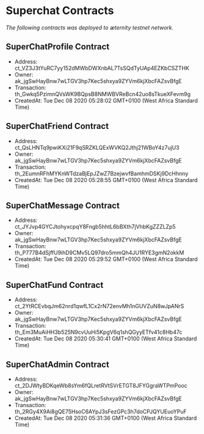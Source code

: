 # Superchat Contracts

_The following contracts was deployed to æternity testnet network._

## SuperChatProfile Contract
- Address: ct_VZ3J3tYuRC7yy152dMWbDWXnbAL7TsSQdTyUAp4EZKbCSZTHK
- Owner: ak_jgSwHayBnw7wLTGV3hp7Kec5shxya9ZYVm6kjXbcFAZsvBfgE
- Transaction: th_Gwkq5PzimnQVsWK9BQpsB8NMWBVReBcn42uo8sTkueXFevm9g
- CreatedAt: Tue Dec 08 2020 05:28:02 GMT+0100 (West Africa Standard Time)

## SuperChatFriend Contract
- Address: ct_QsLHNTq9pwiKXi21F9qSRZKLQExWVKQ2Jthj21WBoY4z7ujU3
- Owner: ak_jgSwHayBnw7wLTGV3hp7Kec5shxya9ZYVm6kjXbcFAZsvBfgE
- Transaction: th_2EumnRFhMYKnWTdzaBjEpJZwZ7BzejwvfBamhmDSKj9DcHhnny
- CreatedAt: Tue Dec 08 2020 05:28:55 GMT+0100 (West Africa Standard Time)

## SuperChatMessage Contract
- Address: ct_JYJvp4GYCJtohyxcpqY8Fngb5hhtL6bBXth7jVhbKgZZZLZp5
- Owner: ak_jgSwHayBnw7wLTGV3hp7Kec5shxya9ZYVm6kjXbcFAZsvBfgE
- Transaction: th_P777B4dSjffU9ihD9CMv5LQ97dro5mmQh4JU1RYE3gmN2okkM
- CreatedAt: Tue Dec 08 2020 05:29:52 GMT+0100 (West Africa Standard Time)

## SuperChatFund Contract
- Address: ct_2YtRCEvbqJm62nrd1qwfL1Cx2rN72envMh1nGUVZuN8wJpANrS
- Owner: ak_jgSwHayBnw7wLTGV3hp7Kec5shxya9ZYVm6kjXbcFAZsvBfgE
- Transaction: th_Em3MuAiHH3b525N9cvUuHi5KpgV6q1shQGyyETfv41c8Hb47c
- CreatedAt: Tue Dec 08 2020 05:30:41 GMT+0100 (West Africa Standard Time)

## SuperChatAdmin Contract
- Address: ct_2DJWtyBDKqeWb8sYm6fQLretRVtSVrETGT8JFYGgraWTPmPooc
- Owner: ak_jgSwHayBnw7wLTGV3hp7Kec5shxya9ZYVm6kjXbcFAZsvBfgE
- Transaction: th_2RGy4X9Ai8gQE75HsoC6AYpJ3sFezGPc3h7doCPJQYUEuoYPuF
- CreatedAt: Tue Dec 08 2020 05:31:36 GMT+0100 (West Africa Standard Time)